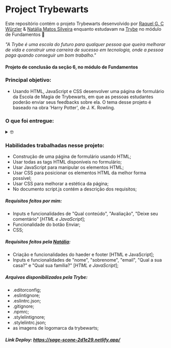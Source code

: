 # Project Trybewarts

Este repositório contém o projeto Trybewarts desenvolvido por [Raquel G. C Würzler](https://www.linkedin.com/in/raquel-c-wurzler/) & [Natália Matos Silveira](https://github.com/nataliamsilveira) enquanto estudavam na [Trybe](https://www.betrybe.com/) no módulo de Fundamentos :rocket:

_"A Trybe é uma escola do futuro para qualquer pessoa que queira melhorar de vida e construir uma carreira de sucesso em tecnologia, onde a pessoa paga quando conseguir um bom trabalho."_

#### Projeto de conclusão da seção 6, no módulo de Fundamentos

### Principal objetivo:
* Usando HTML, JavaScript e CSS desenvolver uma página de formulário da Escola de Magia de Trybewarts, em que as pessoas estudantes poderão enviar seus feedbacks sobre ela. O tema desse projeto é baseado na obra 'Harry Potter', de J. K. Rowling.

### O que foi entregue:
<details>
  <summary>🤓</summary>
  <img height="450em" width="800px" src="./images/ImagemTela.png"/>

  <br />
</details>

### Habilidades trabalhadas nesse projeto:
* Construção de uma página de formulário usando HTML;
* Usar todas as tags HTML disponíveis no formulário;
* Usar JavaScript para manipular os elementos HTML;
* Usar CSS para posicionar os elementos HTML da melhor forma possível;
* Usar CSS para melhorar a estética da página;
* No documento script.js contém a descrição dos requisitos;

##### Requisitos feitos por mim:
* Inputs e funcionalidades de "Qual conteúdo", "Avaliação", "Deixe seu comentário" [_HTML e JavaScript_];
* Funcionalidade do botão Enviar;
* CSS;

##### Requisitos feitos pela [Natália](https://github.com/nataliamsilveira):
* Criação e funcionalidades do haeder e footer [HTML e JavaScript];
* Inputs e funcionalidades de "nome", "sobrenome", "email", "Qual a sua casa?" e "Qual sua família?" [_HTML e JavaScript_];

##### Arquivos disponibilizados pela Trybe:
* .editorconfig;
* .eslintignore;
* .eslintrc.json;
* .gitignore;
* .npmrc;
* .stylelintignore;
* .stylelintrc.json;
* as imagens de logomarca da trybewarts;

##### Link Deploy: https://sage-scone-2d1e29.netlify.app/
